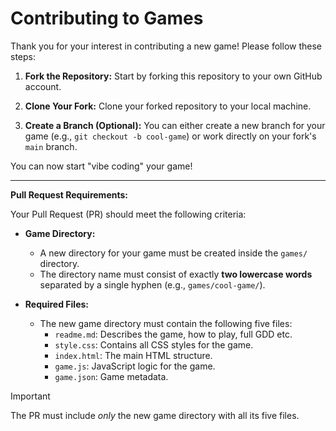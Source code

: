 # Contributing to Games

Thank you for your interest in contributing a new game! Please follow these steps:

1.  **Fork the Repository:**
    Start by forking this repository to your own GitHub account.

2.  **Clone Your Fork:**
    Clone your forked repository to your local machine.

3.  **Create a Branch (Optional):**
    You can either create a new branch for your game (e.g., `git checkout -b cool-game`) or work directly on your fork's `main` branch.

You can now start "vibe coding" your game!

---

**Pull Request Requirements:**

Your Pull Request (PR) should meet the following criteria:

- **Game Directory:**
  - A new directory for your game must be created inside the `games/` directory.
  - The directory name must consist of exactly **two lowercase words** separated by a single hyphen (e.g., `games/cool-game/`).

- **Required Files:**
  - The new game directory must contain the following five files:
    - `readme.md`: Describes the game, how to play, full GDD etc.
    - `style.css`: Contains all CSS styles for the game.
    - `index.html`: The main HTML structure.
    - `game.js`: JavaScript logic for the game.
    - `game.json`: Game metadata.

> [!IMPORTANT]
> The PR must include *only* the new game directory with all its five files.